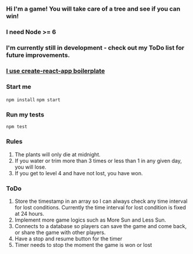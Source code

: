 ### Hi I'm a game! You will take care of a tree and see if you can win!
### I need Node >= 6
### I'm currently still in development - check out my ToDo list for future improvements. 
### [I use create-react-app boilerplate](https://github.com/facebookincubator/create-react-app)

### Start me
`npm install`
`npm start`

### Run my tests
`npm test`

### Rules
1. The plants will only die at midnight.
2. If you water or trim more than 3 times or less than 1 in any given day, you will lose.
3. If you get to level 4 and have not lost, you have won. 

### ToDo
1. Store the timestamp in an array so I can always check any time interval for lost conditions. Currently the time interval for lost condition is fixed at 24 hours. 
2. Implement more game logics such as More Sun and Less Sun.
3. Connects to a database so players can save the game and come back, or share the game with other players.
4. Have a stop and resume button for the timer
5. Timer needs to stop the moment the game is won or lost

